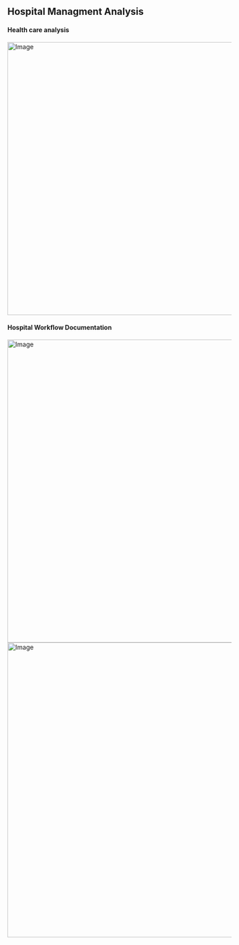 ## Hospital Managment Analysis
#### Health care analysis
<img width="613" alt="Image" src="https://github.com/user-attachments/assets/f92219d1-55c8-4334-a6ea-17ac0649984e" />


#### Hospital Workflow Documentation
<img width="680" alt="Image" src="https://github.com/user-attachments/assets/53485b7e-495a-4c07-b79b-c3896cc95209" />

<img width="662" alt="Image" src="https://github.com/user-attachments/assets/7092895b-8c56-4434-8f9d-a5e0bf9350ee" />
